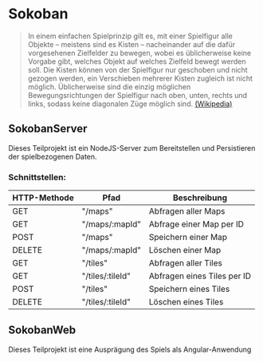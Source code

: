 # Sokoban

> In einem einfachen Spielprinzip gilt es, mit einer Spielfigur alle Objekte – meistens sind es Kisten – nacheinander auf die dafür vorgesehenen Zielfelder zu bewegen, wobei es üblicherweise keine Vorgabe gibt, welches Objekt auf welches Zielfeld bewegt werden soll. Die Kisten können von der Spielfigur nur geschoben und nicht gezogen werden, ein Verschieben mehrerer Kisten zugleich ist nicht möglich. Üblicherweise sind die einzig möglichen Bewegungsrichtungen der Spielfigur nach oben, unten, rechts und links, sodass keine diagonalen Züge möglich sind. [(Wikipedia)](https://de.wikipedia.org/wiki/Sokoban)

## SokobanServer

Dieses Teilprojekt ist ein NodeJS-Server zum Bereitstellen und Persistieren der spielbezogenen Daten.

### Schnittstellen:

| HTTP-Methode | Pfad             | Beschreibung                |
|--------------|------------------|-----------------------------|
| GET          | "/maps"          | Abfragen aller Maps         |
| GET          | "/maps/:mapId"   | Abfrage einer Map per ID    |
| POST         | "/maps"          | Speichern einer Map         |
| DELETE       | "/maps/:mapId"   | Löschen einer Map           |
| GET          | "/tiles"         | Abfragen aller Tiles        |
| GET          | "/tiles/:tileId" | Abfragen eines Tiles per ID |
| POST         | "/tiles"         | Speichern eines Tiles       |
| DELETE       | "/tiles/:tileId" | Löschen eines Tiles         |

## SokobanWeb

Dieses Teilprojekt ist eine Ausprägung des Spiels als Angular-Anwendung
